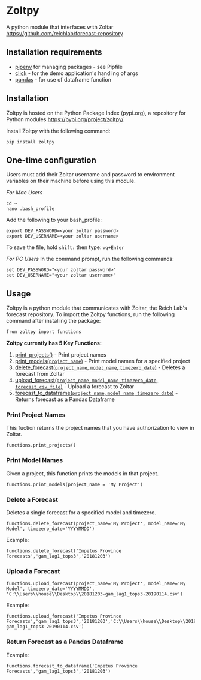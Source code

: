 # Zoltpy
A python module that interfaces with Zoltar https://github.com/reichlab/forecast-repository

## Installation requirements
- [pipenv](https://pipenv.readthedocs.io/en/latest/) for managing packages - see Pipfile
- [click](https://click.palletsprojects.com/en/7.x/) - for the demo application's handling of args
- [pandas](https://pandas.pydata.org/) - for use of dataframe function

## Installation
Zoltpy is hosted on the Python Package Index (pypi.org), a repository for Python modules https://pypi.org/project/zoltpy/. 

Install Zoltpy with the following command:
```
pip install zoltpy
```

## One-time configuration
Users must add their Zoltar username and password to environment variables on their machine before using this module. 

*For Mac Users*
```
cd ~
nano .bash_profile
```
Add the following to your bash_profile:
```
export DEV_PASSWORD=<your zoltar password>
export DEV_USERNAME=<your zoltar username>
```
To save the file, 
hold `shift:` 
then type: `wq+Enter`

*For PC Users*
In the command prompt, run the following commands:
```
set DEV_PASSWORD="<your zoltar password>"
set DEV_USERNAME="<your zoltar username>"
```

## Usage
Zoltpy is a python module that communicates with Zoltar, the Reich Lab's forecast repository. To import the Zoltpy functions, run the following command after installing the package:
```
from zoltpy import functions
```

**Zoltpy currently has 5 Key Functions:**
1) [print_projects()](#print-project-names) - Print project names
2) [print_models(`project_name`)](#print-model-names) - Print model names for a specified project
3) [delete_forecast(`project_name`, `model_name`, `timezero_date`)](#delete-forecast) - Deletes a forecast from Zoltar
4) [upload_forecast(`project_name`, `model_name`, `timezero_date`, `forecast_csv_file`)](#Upload-a-Forecast) - Upload a forecast to Zoltar
5) [forecast_to_dataframe(`project_name`, `model_name`, `timezero_date`)](#Return-Forecast-as-a-Pandas-Dataframe) - Returns forecast as a Pandas Dataframe


### Print Project Names
This fuction returns the project names that you have authorization to view in Zoltar.
```
functions.print_projects()
```

### Print Model Names
Given a project, this function prints the models in that project.
```
functions.print_models(project_name = 'My Project')
```

### Delete a Forecast
Deletes a single forecast for a specified model and timezero.
```
functions.delete_forecast(project_name='My Project', model_name='My Model', timezero_date='YYYYMMDD')
```
Example:
```
functions.delete_forecast('Impetus Province Forecasts','gam_lag1_tops3','20181203')
```

### Upload a Forecast
```
functions.upload_forecast(project_name='My Project', model_name='My Model', timezero_date='YYYYMMDD', 'C:\\Users\\house\\Desktop\\20181203-gam_lag1_tops3-20190114.csv')
```

Example:
```
functions.upload_forecast('Impetus Province Forecasts','gam_lag1_tops3','20181203','C:\\Users\\house\\Desktop\\20181203-gam_lag1_tops3-20190114.csv')
```

### Return Forecast as a Pandas Dataframe
Example:
```
functions.forecast_to_dataframe('Impetus Province Forecasts','gam_lag1_tops3','20181203')
```
